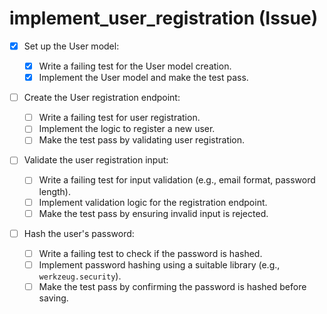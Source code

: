 # implement_user_registration (Issue)

- [x] Set up the User model:

  - [x] Write a failing test for the User model creation.
  - [x] Implement the User model and make the test pass.

- [ ] Create the User registration endpoint:

  - [ ] Write a failing test for user registration.
  - [ ] Implement the logic to register a new user.
  - [ ] Make the test pass by validating user registration.

- [ ] Validate the user registration input:

  - [ ] Write a failing test for input validation (e.g., email format, password length).
  - [ ] Implement validation logic for the registration endpoint.
  - [ ] Make the test pass by ensuring invalid input is rejected.

- [ ] Hash the user's password:

  - [ ] Write a failing test to check if the password is hashed.
  - [ ] Implement password hashing using a suitable library (e.g., `werkzeug.security`).
  - [ ] Make the test pass by confirming the password is hashed before saving.
